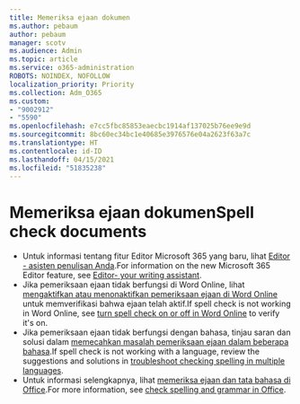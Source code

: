 ```yaml
---
title: Memeriksa ejaan dokumen
ms.author: pebaum
author: pebaum
manager: scotv
ms.audience: Admin
ms.topic: article
ms.service: o365-administration
ROBOTS: NOINDEX, NOFOLLOW
localization_priority: Priority
ms.collection: Adm_O365
ms.custom:
- "9002912"
- "5590"
ms.openlocfilehash: e7cc5fbc85853eaecbc1914af137025b76ee9e9d
ms.sourcegitcommit: 8bc60ec34bc1e40685e3976576e04a2623f63a7c
ms.translationtype: HT
ms.contentlocale: id-ID
ms.lasthandoff: 04/15/2021
ms.locfileid: "51835238"
---
```

# <a name="spell-check-documents"></a><span data-ttu-id="e3295-102">Memeriksa ejaan dokumen</span><span class="sxs-lookup"><span data-stu-id="e3295-102">Spell check documents</span></span>

- <span data-ttu-id="e3295-103">Untuk informasi tentang fitur Editor Microsoft 365 yang baru, lihat [Editor - asisten penulisan Anda](https://support.office.com/article/microsoft-editor-checks-grammar-and-more-in-documents-mail-and-the-web-91ecbe1b-d021-4e9e-a82e-abc4cd7163d7).</span><span class="sxs-lookup"><span data-stu-id="e3295-103">For information on the new Microsoft 365 Editor feature, see [Editor- your writing assistant](https://support.office.com/article/microsoft-editor-checks-grammar-and-more-in-documents-mail-and-the-web-91ecbe1b-d021-4e9e-a82e-abc4cd7163d7).</span></span>
- <span data-ttu-id="e3295-104">Jika pemeriksaan ejaan tidak berfungsi di Word Online, lihat [mengaktifkan atau menonaktifkan pemeriksaan ejaan di Word Online](https://support.office.com/article/Turn-spell-check-on-or-off-in-Word-Online-fe0b5644-10e6-4e61-b661-441bff362a84) untuk memverifikasi bahwa ejaan telah aktif.</span><span class="sxs-lookup"><span data-stu-id="e3295-104">If spell check is not working in Word Online, see [turn spell check on or off in Word Online](https://support.office.com/article/Turn-spell-check-on-or-off-in-Word-Online-fe0b5644-10e6-4e61-b661-441bff362a84) to verify it's on.</span></span>
- <span data-ttu-id="e3295-105">Jika pemeriksaan ejaan tidak berfungsi dengan bahasa, tinjau saran dan solusi dalam [memecahkan masalah pemeriksaan ejaan dalam beberapa bahasa](https://support.office.com/article/troubleshoot-checking-spelling-and-grammar-in-multiple-languages-b887ad70-b15a-43f4-89bb-a41d18026e20).</span><span class="sxs-lookup"><span data-stu-id="e3295-105">If  spell check is not working with a language, review the suggestions and solutions in [troubleshoot checking spelling in multiple languages](https://support.office.com/article/troubleshoot-checking-spelling-and-grammar-in-multiple-languages-b887ad70-b15a-43f4-89bb-a41d18026e20).</span></span>
- <span data-ttu-id="e3295-106">Untuk informasi selengkapnya, lihat [memeriksa ejaan dan tata bahasa di Office](https://support.office.com/article/check-spelling-and-grammar-in-office-5cdeced7-d81d-47de-9096-efd0ee909227).</span><span class="sxs-lookup"><span data-stu-id="e3295-106">For more information, see [check spelling and grammar in Office](https://support.office.com/article/check-spelling-and-grammar-in-office-5cdeced7-d81d-47de-9096-efd0ee909227).</span></span>
